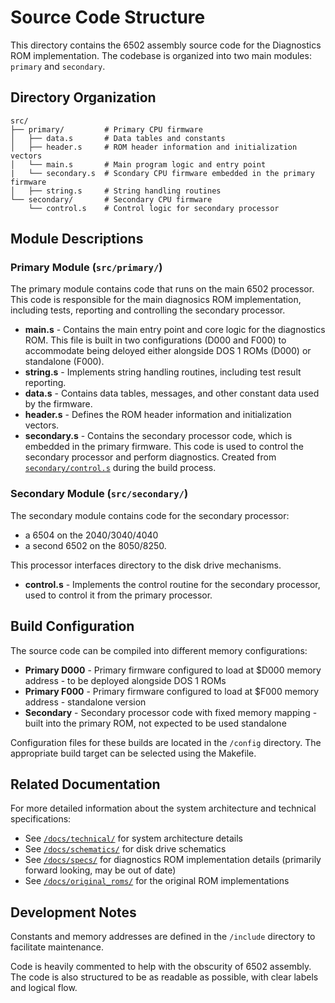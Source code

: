 # Source Code Structure

This directory contains the 6502 assembly source code for the Diagnostics ROM implementation. The codebase is organized into two main modules: `primary` and `secondary`.

## Directory Organization

```
src/
├── primary/         # Primary CPU firmware
│   ├── data.s       # Data tables and constants
│   ├── header.s     # ROM header information and initialization vectors
│   └── main.s       # Main program logic and entry point
|   └── secondary.s  # Scondary CPU firmware embedded in the primary firmware
│   ├── string.s     # String handling routines
└── secondary/       # Secondary CPU firmware
    └── control.s    # Control logic for secondary processor
```

## Module Descriptions

### Primary Module (`src/primary/`)

The primary module contains code that runs on the main 6502 processor.  This code is responsible for the main diagnosics ROM implementation, including tests, reporting and controlling the secondary processor.

* **main.s** - Contains the main entry point and core logic for the diagnostics ROM. This file is built in two configurations (D000 and F000) to accommodate being deloyed either alongside DOS 1 ROMs (D000) or standalone (F000).
* **string.s** - Implements string handling routines, including test result reporting.
* **data.s** - Contains data tables, messages, and other constant data used by the firmware.
* **header.s** - Defines the ROM header information and initialization vectors.
* **secondary.s** - Contains the secondary processor code, which is embedded in the primary firmware. This code is used to control the secondary processor and perform diagnostics.  Created from [`secondary/control.s`](secondary/control.s) during the build process.

### Secondary Module (`src/secondary/`)

The secondary module contains code for the secondary processor:
- a 6504 on the 2040/3040/4040
- a second 6502 on the 8050/8250.

This processor interfaces directory to the disk drive mechanisms.

* **control.s** - Implements the control routine for the secondary processor, used to control it from the primary processor.

## Build Configuration

The source code can be compiled into different memory configurations:

* **Primary D000** - Primary firmware configured to load at $D000 memory address - to be deployed alongside DOS 1 ROMs
* **Primary F000** - Primary firmware configured to load at $F000 memory address - standalone version
* **Secondary** - Secondary processor code with fixed memory mapping - built into the primary ROM, not expected to be used standalone

Configuration files for these builds are located in the `/config` directory. The appropriate build target can be selected using the Makefile.

## Related Documentation

For more detailed information about the system architecture and technical specifications:

* See [`/docs/technical/`](/docs/technical/) for system architecture details
* See [`/docs/schematics/`](/docs/schematics/) for disk drive schematics
* See [`/docs/specs/`](/docs/specs/) for diagnostics ROM implementation details (primarily forward looking, may be out of date)
* See [`/docs/original_roms/`](/docs/original_roms/) for the original ROM implementations

## Development Notes

Constants and memory addresses are defined in the `/include` directory to facilitate maintenance.

Code is heavily commented to help with the obscurity of 6502 assembly.  The code is also structured to be as readable as possible, with clear labels and logical flow.
